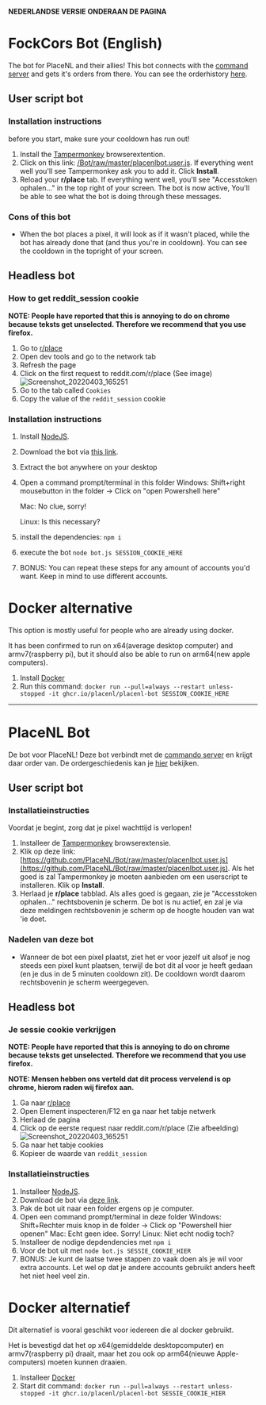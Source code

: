 **NEDERLANDSE VERSIE ONDERAAN DE PAGINA**

# FockCors Bot (English)

The bot for PlaceNL and their allies! This bot connects with the [command server](https://github.com/PlaceNL/Commando) and gets it's orders from there. You can see the orderhistory [here](https://placenl.noahvdaa.me/).

## User script bot

### Installation instructions

before you start, make sure your cooldown has run out!

1. Install the [Tampermonkey](https://www.tampermonkey.net/) browserextention.
2. Click on this link: [/Bot/raw/master/placenlbot.user.js](/Bot/raw/master/placenlbot.user.js). If everything went well you'll see Tampermonkey ask you to add it. Click **Install**.
3. Reload your **r/place** tab. If everything went well, you'll see "Accesstoken ophalen..." in the top right of your screen. The bot is now active, You'll be able to see what the bot is doing through these messages.

### Cons of this bot

- When the bot places a pixel, it will look as if it wasn't placed, while the bot has already done that (and thus you're in cooldown). You can see the cooldown in the topright of your screen.

## Headless bot

### How to get reddit_session cookie
**NOTE: People have reported that this is annoying to do on chrome because teksts get unselected. Therefore we recommend that you use firefox.**

1. Go to [r/place](https://reddit.com/r/place)
2. Open dev tools and go to the network tab
3. Refresh the page
4. Click on the first request to reddit.com/r/place (See image)
![Screenshot_20220403_165251](https://user-images.githubusercontent.com/9784257/161433856-27ef7e7c-7f00-4b37-b274-4199ea919aa9.png)
5. Go to the tab called `Cookies`
6. Copy the value of the `reddit_session` cookie

### Installation instructions

1. Install [NodeJS](https://nodejs.org/).
2. Download the bot via [this link](https://github.com/PlaceNL/Bot/archive/refs/heads/master.zip).
3. Extract the bot anywhere on your desktop
4. Open a command prompt/terminal in this folder
    Windows: Shift+right mousebutton in the folder -> Click on "open Powershell here"
    
    Mac: No clue, sorry!
    
    Linux: Is this necessary?
5. install the dependencies: `npm i`
6. execute the bot `node bot.js SESSION_COOKIE_HERE`
7. BONUS: You can repeat these steps for any amount of accounts you'd want. Keep in mind to use different accounts.

# Docker alternative

This option is mostly useful for people who are already using docker.

It has been confirmed to run on x64(average desktop computer) and armv7(raspberry pi), but it should also be able to run on arm64(new apple computers).

1. Install [Docker](https://docs.docker.com/get-docker/)
2. Run this command: `docker run --pull=always --restart unless-stopped -it ghcr.io/placenl/placenl-bot SESSION_COOKIE_HERE`

-----

# PlaceNL Bot

De bot voor PlaceNL! Deze bot verbindt met de [commando server](https://github.com/PlaceNL/Commando) en krijgt daar order van. De ordergeschiedenis kan je [hier](https://placenl.noahvdaa.me/) bekijken.

## User script bot

### Installatieinstructies

Voordat je begint, zorg dat je pixel wachttijd is verlopen!

1. Installeer de [Tampermonkey](https://www.tampermonkey.net/) browserextensie.
2. Klik op deze link: [https://github.com/PlaceNL/Bot/raw/master/placenlbot.user.js](https://github.com/PlaceNL/Bot/raw/master/placenlbot.user.js). Als het goed is zal Tampermonkey je moeten aanbieden om een userscript te installeren. Klik op **Install**.
3. Herlaad je **r/place** tabblad. Als alles goed is gegaan, zie je "Accesstoken ophalen..." rechtsbovenin je scherm. De bot is nu actief, en zal je via deze meldingen rechtsbovenin je scherm op de hoogte houden van wat 'ie doet.

### Nadelen van deze bot

- Wanneer de bot een pixel plaatst, ziet het er voor jezelf uit alsof je nog steeds een pixel kunt plaatsen, terwijl de bot dit al voor je heeft gedaan (en je dus in de 5 minuten cooldown zit). De cooldown wordt daarom rechtsbovenin je scherm weergegeven.

## Headless bot

### Je sessie cookie verkrijgen
**NOTE: People have reported that this is annoying to do on chrome because teksts get unselected. Therefore we recommend that you use firefox.**

**NOTE: Mensen hebben ons verteld dat dit process vervelend is op chrome, hierom raden wij firefox aan.**

1. Ga naar [r/place](https://reddit.com/r/place)
2. Open Element inspecteren/F12 en ga naar het tabje netwerk
3. Herlaad de pagina
4. Click op de eerste request naar reddit.com/r/place (Zie afbeelding)
![Screenshot_20220403_165251](https://user-images.githubusercontent.com/9784257/161433856-27ef7e7c-7f00-4b37-b274-4199ea919aa9.png)
5. Ga naar het tabje cookies
6. Kopieer de waarde van `reddit_session`

### Installatieinstructies

1. Installeer [NodeJS](https://nodejs.org/).
2. Download de bot via [deze link](https://github.com/PlaceNL/Bot/archive/refs/heads/master.zip).
3. Pak de bot uit naar een folder ergens op je computer.
4. Open een command prompt/terminal in deze folder
    Windows: Shift+Rechter muis knop in de folder -> Click op "Powershell hier openen"
    Mac: Echt geen idee. Sorry!
    Linux: Niet echt nodig toch?
5. Installeer de nodige depdendencies met `npm i`
6. Voor de bot uit met `node bot.js SESSIE_COOKIE_HIER`
7. BONUS: Je kunt de laatse twee stappen zo vaak doen als je wil voor extra accounts. Let wel op dat je andere accounts gebruikt anders heeft het niet heel veel zin.

# Docker alternatief

Dit alternatief is vooral geschikt voor iedereen die al docker gebruikt.

Het is bevestigd dat het op x64(gemiddelde desktopcomputer) en armv7(raspberry pi) draait, maar het zou ook op arm64(nieuwe Apple-computers) moeten kunnen draaien.

1. Installeer [Docker](https://docs.docker.com/get-docker/)
2. Start dit command: `docker run --pull=always --restart unless-stopped -it ghcr.io/placenl/placenl-bot SESSIE_COOKIE_HIER`

